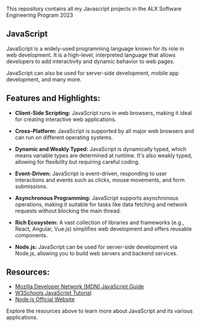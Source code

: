 
This repository contains all my Javascript projects in the ALX Software Engineering Program 2023
## JavaScript

JavaScript is a widely-used programming language known for its role in web development. It is a high-level, interpreted language that allows developers to add interactivity and dynamic behavior to web pages.

JavaScript can also be used for server-side development, mobile app development, and many more.

## Features and Highlights:

- **Client-Side Scripting:** JavaScript runs in web browsers, making it ideal for creating interactive web applications.

- **Cross-Platform:** JavaScript is supported by all major web browsers and can run on different operating systems.

- **Dynamic and Weakly Typed:** JavaScript is dynamically typed, which means variable types are determined at runtime. It's also weakly typed, allowing for flexibility but requiring careful coding.

- **Event-Driven:** JavaScript is event-driven, responding to user interactions and events such as clicks, mouse movements, and form submissions.

- **Asynchronous Programming:** JavaScript supports asynchronous operations, making it suitable for tasks like data fetching and network requests without blocking the main thread.

- **Rich Ecosystem:** A vast collection of libraries and frameworks (e.g., React, Angular, Vue.js) simplifies web development and offers reusable components.

- **Node.js:** JavaScript can be used for server-side development via Node.js, allowing you to build web servers and backend services.

## Resources:

- [Mozilla Developer Network (MDN) JavaScript Guide](https://developer.mozilla.org/en-US/docs/Web/JavaScript/Guide)
- [W3Schools JavaScript Tutorial](https://www.w3schools.com/js/)
- [Node.js Official Website](https://nodejs.org/)

Explore the resources above to learn more about JavaScript and its various applications.